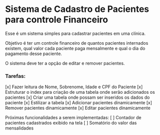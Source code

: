 # Sistema de Cadastro de Pacientes para controle Financeiro

Esse é um sistema simples para cadastrar pacientes em uma clínica. 

Objetivo é ter um controle financeiro de quantos pacientes internados existem, 
qual valor cada paciente paga mensalmente e qual o dia do pagamento desse paciente.

O sistema deve ter a opção de editar e remover pacientes.

### Tarefas:

[x] Fazer leitura de Nome, Sobrenome, Idade e CPF do Paciente
[x] Estruturar o index para criação de uma tabela onde serão adicionados os pacientes
[x] Criar uma tabela onde possam ser inseridos os dados do paciente
[x] Estilizar a tabela
[x] Adicionar pacientes dinamicamente
[x] Remover pacientes dinamicamente
[x] Editar pacientes dinamicamente

Próximas funcionalidades a serem implementadas:
[ ] Contador de pacientes cadastrados exibido na tela
[ ] Somatório do valor das mensalidades

